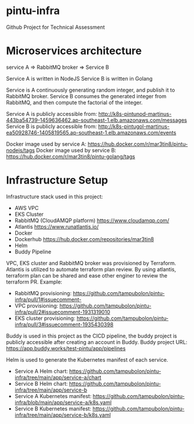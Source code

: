 # pintu-infra
Github Project for Technical Assessment


# Microservices architecture
service A => RabbitMQ broker => Service B

Service A is written in NodeJS
Service B is written in Golang

Service is A continuously generating random integer, and publish it to RabbitMQ broker.
Service B consumes the generated integer from RabbitMQ, and then compute the factorial of the integer.

Service A is publicly accessible from: http://k8s-pintunod-martinus-443ba54739-1459636462.ap-southeast-1.elb.amazonaws.com/messages
Service B is publicly accessible from: http://k8s-pintugol-martinus-ea50928746-1405819565.ap-southeast-1.elb.amazonaws.com/events

Docker image used by service A: https://hub.docker.com/r/mar3tin8/pintu-nodejs/tags
Docker image used by service B: https://hub.docker.com/r/mar3tin8/pintu-golang/tags


# Infrastructure Setup
Infrastructure stack used in this project:
- AWS VPC
- EKS Cluster
- RabbitMQ (CloudAMQP platform) https://www.cloudamqp.com/
- Atlantis https://www.runatlantis.io/
- Docker
- Dockerhub https://hub.docker.com/repositories/mar3tin8
- Helm
- Buddy Pipeline


VPC, EKS cluster and RabbitMQ broker was provisioned by Terraform.
Atlantis is utilized to automate terraform plan review. By using atlantis, terraform plan can be shared and ease other enginer to review the terraform PR.
Example:
- RabbitMQ provisioning: https://github.com/tampubolon/pintu-infra/pull/1#issuecomment-
- VPC provisioning: https://github.com/tampubolon/pintu-infra/pull/2#issuecomment-1931319010
- EKS cluster provisioning: https://github.com/tampubolon/pintu-infra/pull/3#issuecomment-1935430398

Buddy is used in this project as the CICD pipeline, the buddy project is publicly accessible after creating an account in Buddy. Buddy project URL: https://app.buddy.works/test-pintu/app/pipelines

Helm is used to generate the Kubernetes manifest of each service.
- Service A Helm chart: https://github.com/tampubolon/pintu-infra/tree/main/app/service-a/chart
- Service B Helm chart: https://github.com/tampubolon/pintu-infra/tree/main/app/service-b
- Service A Kubernetes manifest: https://github.com/tampubolon/pintu-infra/blob/main/app/service-a/k8s.yaml
- Service B Kubernetes manifest: https://github.com/tampubolon/pintu-infra/tree/main/app/service-b/k8s.yaml